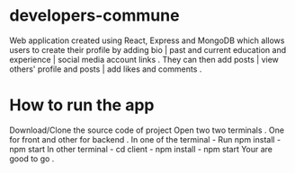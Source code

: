 # developers-commune
Web application created using React, Express and MongoDB which allows users to create their profile by adding bio | past and current education and experience | social media account links . They can then add posts | view others' profile and posts | add likes and comments .  
# How to run the app
Download/Clone the source code of project
Open two two terminals . One for front and other for backend .
In one of the terminal - Run npm install - npm start
In other terminal - cd client - npm install - npm start
Your are good to go .
